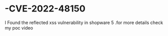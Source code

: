 # -CVE-2022-48150
I Found the reflected xss vulnerability in shopware 5 .for more details check my poc video  
